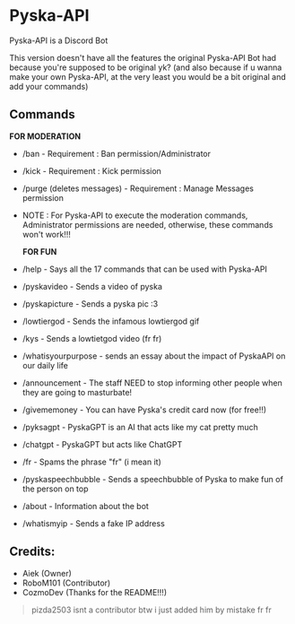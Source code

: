 # Pyska-API
Pyska-API is a Discord Bot

This version doesn't have all the features the original Pyska-API Bot had because you're supposed to be original yk? (and also because if u wanna make your own Pyska-API, at the very least you would be a bit original and add your commands)

## Commands
**FOR MODERATION**
- /ban - Requirement : Ban permission/Administrator
- /kick - Requirement : Kick permission
- /purge (deletes messages) - Requirement : Manage Messages permission
- NOTE : For Pyska-API to execute the moderation commands, Administrator permissions are needed, otherwise, these commands won't work!!!

  **FOR FUN**
- /help - Says all the 17 commands that can be used with Pyska-API
- /pyskavideo - Sends a video of pyska
- /pyskapicture - Sends a pyska pic :3
- /lowtiergod - Sends the infamous lowtiergod gif 
- /kys - Sends a lowtietgod video (fr fr)
- /whatisyourpurpose - sends an essay about the impact of PyskaAPI on our daily life
- /announcement - The staff NEED to stop informing other people when they are going to masturbate!
- /givememoney - You can have Pyska's credit card now (for free!!)
- /pyksagpt - PyskaGPT is an AI that acts like my cat pretty much
- /chatgpt - PyskaGPT but acts like ChatGPT
- /fr - Spams the phrase "fr" (i mean it)
- /pyskaspeechbubble - Sends a speechbubble of Pyska to make fun of the person on top
- /about -  Information about the bot
- /whatismyip - Sends a fake IP address

## Credits:
- Aiek (Owner)
- RoboM101 (Contributor)
- CozmoDev (Thanks for the README!!!)

> pizda2503 isnt a contributor btw i just added him by mistake fr fr
